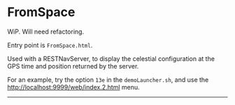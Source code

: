 # FromSpace
WiP. Will need refactoring.

Entry point is `FromSpace.html`.

Used with a RESTNavServer, to display the celestial configuration at the GPS time and
position returned by the server.

For an example, try the option `13e` in the `demoLauncher.sh`, and use the
<http://localhost:9999/web/index.2.html> menu.


---
